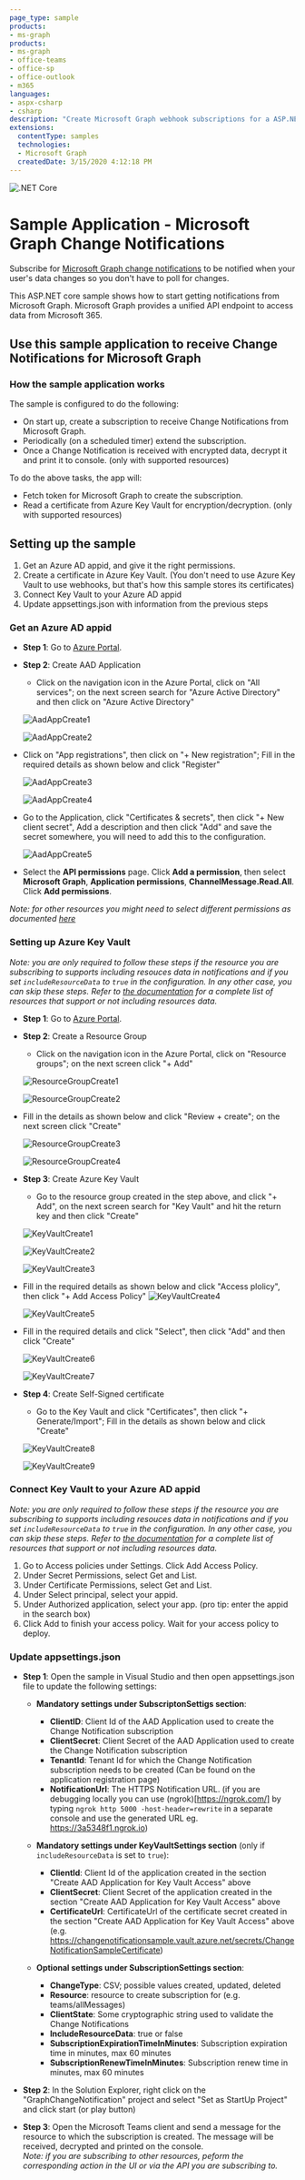 ```yaml
---
page_type: sample 
products:
- ms-graph
products:
- ms-graph
- office-teams
- office-sp
- office-outlook
- m365
languages:
- aspx-csharp
- csharp
description: "Create Microsoft Graph webhook subscriptions for a ASP.NET Core app, so that it can receive notifications of changes for any resource. This sample also supports receiving change notifications with data, validating and decrypting the payload."
extensions:
  contentType: samples
  technologies:
  - Microsoft Graph
  createdDate: 3/15/2020 4:12:18 PM
---
```

![.NET Core](https://github.com/microsoftgraph/csharp-webhook-with-resource-data/workflows/.NET%20Core/badge.svg?branch=master)

# Sample Application - Microsoft Graph Change Notifications

Subscribe for [Microsoft Graph change notifications](https://docs.microsoft.com/graph/webhooks) to be notified when your user's data changes so you don't have to poll for changes.

This ASP.NET core sample shows how to start getting notifications from Microsoft Graph. Microsoft Graph provides a unified API endpoint to access data from Microsoft 365.

## Use this sample application to receive Change Notifications for Microsoft Graph

### How the sample application works

The sample is configured to do the following:

- On start up, create a subscription to receive Change Notifications from Microsoft Graph.
- Periodically (on a scheduled timer) extend the subscription.
- Once a Change Notification is received with encrypted data, decrypt it and print it to console. (only with supported resources)

To do the above tasks, the app will:

- Fetch token for Microsoft Graph to create the subscription.
- Read a certificate from Azure Key Vault for encryption/decryption. (only with supported resources)

## Setting up the sample

1. Get an Azure AD appid, and give it the right permissions.
2. Create a certificate in Azure Key Vault. (You don't need to use Azure Key Vault to use webhooks, but that's how this sample stores its certificates)
3. Connect Key Vault to your Azure AD appid
4. Update appsettings.json with information from the previous steps

### Get an Azure AD appid

- **Step 1**: Go to [Azure Portal](https://portal.azure.com/).

- **Step 2**: Create AAD Application
    - Click on the navigation icon in the Azure Portal, click on "All services"; on the next screen search for "Azure Active Directory" and then click on "Azure Active Directory"

    ![AadAppCreate1](docs/ad1.png)

    ![AadAppCreate2](docs/ad2.png)

- Click on "App registrations",  then click on "+ New registration"; Fill in the required details as shown below and click "Register"

    ![AadAppCreate3](docs/ad3.png)

    ![AadAppCreate4](docs/ad4.png)

- Go to the Application, click "Certificates & secrets", then click "+ New client secret", Add a description and then click "Add" and save the secret somewhere, you will need to add this to the configuration.

    ![AadAppCreate5](docs/ad5.png)

- Select the **API permissions** page. Click **Add a permission**, then select **Microsoft Graph**, **Application permissions**, **ChannelMessage.Read.All**. Click **Add permissions**.

*Note: for other resources you might need to select different permissions as documented [here](https://docs.microsoft.com/graph/api/subscription-post-subscriptions?view=graph-rest-beta&tabs=http#permissions)*

### Setting up Azure Key Vault

*Note: you are only required to follow these steps if the resource you are subscribing to supports including resouces data in notifications and if you set `includeResourceData` to `true` in the configuration. In any other case, you can skip these steps. Refer to [the documentation](https://docs.microsoft.com/graph/api/resources/webhooks?view=graph-rest-beta) for a complete list of resources that support or not including resources data.*  

- **Step 1**: Go to [Azure Portal](https://portal.azure.com/).

- **Step 2**: Create a Resource Group
    - Click on the navigation icon in the Azure Portal, click on "Resource groups"; on the next screen click "+ Add"

    ![ResourceGroupCreate1](docs/rg1.png)

    ![ResourceGroupCreate2](docs/rg2.png)

- Fill in the details as shown below and click "Review + create"; on the next screen click "Create"

    ![ResourceGroupCreate3](docs/rg3.png)

    ![ResourceGroupCreate4](docs/rg4.png)

- **Step 3**: Create Azure Key Vault
    - Go to the resource group created in the step above, and click "+ Add", on the next screen search for "Key Vault" and hit the return key and then click "Create"

    ![KeyVaultCreate1](docs/kv1.png)

    ![KeyVaultCreate2](docs/kv2.png)

    ![KeyVaultCreate3](docs/kv3.png)

- Fill in the required details as shown below and click "Access plolicy", then click "+ Add Access Policy"
    ![KeyVaultCreate4](docs/kv4.png)

    ![KeyVaultCreate5](docs/kv5.png)

- Fill in the required details and click "Select", then click "Add" and then click "Create"

    ![KeyVaultCreate6](docs/kv6.png)

    ![KeyVaultCreate7](docs/kv7.png)

- **Step 4**: Create Self-Signed certificate
    - Go to the Key Vault and click "Certificates", then click "+ Generate/Import"; Fill in the details as shown below and click "Create"

    ![KeyVaultCreate8](docs/kv8.png)

    ![KeyVaultCreate9](docs/kv9.png)

### Connect Key Vault to your Azure AD appid

*Note: you are only required to follow these steps if the resource you are subscribing to supports including resouces data in notifications and if you set `includeResourceData` to `true` in the configuration. In any other case, you can skip these steps. Refer to [the documentation](https://docs.microsoft.com/graph/api/resources/webhooks?view=graph-rest-beta) for a complete list of resources that support or not including resources data.*  

1. Go to Access policies under Settings. Click Add Access Policy.
2. Under Secret Permissions, select Get and List.
3. Under Certificate Permissions, select Get and List.
4. Under Select principal, select your appid.
5. Under Authorized application, select your app. (pro tip: enter the appid in the search box)
6. Click Add to finish your access policy. Wait for your access policy to deploy.

### Update appsettings.json

- **Step 1**: Open the sample in Visual Studio and then open appsettings.json file to update the following settings:
    - **Mandatory settings under SubscriptonSettigs section**:
        - **ClientID**: Client Id of the AAD Application used to create the Change Notification subscription
        - **ClientSecret**: Client Secret of the AAD Application used to create the Change Notification subscription
        - **TenantId**: Tenant Id for which the Change Notification subscription needs to be created (Can be found on the application registration page)
        - **NotificationUrl**: The HTTPS Notification URL. (if you are debugging locally you can use (ngrok)[https://ngrok.com/] by typing `ngrok http 5000 -host-header=rewrite` in a separate console and use the generated URL eg. https://3a5348f1.ngrok.io)

    - **Mandatory settings under KeyVaultSettings section** (only if `includeResourceData` is set to `true`):
        - **ClientId**: Client Id of the application created in the section "Create AAD Application for Key Vault Access" above
        - **ClientSecret**: Client Secret of the application created in the section "Create AAD Application for Key Vault Access" above
        - **CertificateUrl**: CertificateUrl of the certificate secret created in the section "Create AAD Application for Key Vault Access" above (e.g. https://changenotificationsample.vault.azure.net/secrets/ChangeNotificationSampleCertificate)

    - **Optional settings under SubscriptionSettings section**:
        - **ChangeType**: CSV; possible values created, updated, deleted
        - **Resource**: resource to create subscription for (e.g. teams/allMessages)
        - **ClientState**: Some cryptographic string used to validate the Change Notifications
        - **IncludeResourceData**: true or false
        - **SubscriptionExpirationTimeInMinutes**: Subscription expiration time in minutes, max 60 minutes
        - **SubscriptionRenewTimeInMinutes**: Subscription renew time in minutes, max 60 minutes

- **Step 2**: In the Solution Explorer, right click on the "GraphChangeNotification" project and select "Set as StartUp Project" and click start (or play button)

- **Step 3**: Open the Microsoft Teams client and send a message for the resource to which the subscription is created. The message will be received, decrypted and printed on the console.  
    *Note: if you are subscribing to other resources, peform the corresponding action in the UI or via the API you are subscribing to.*
